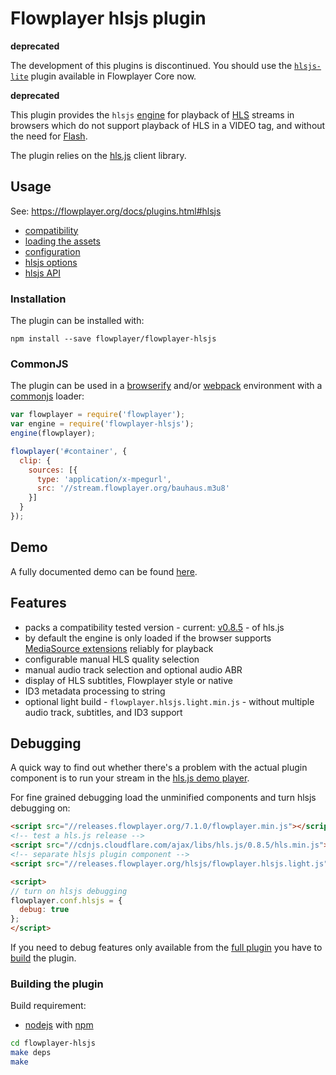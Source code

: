 Flowplayer hlsjs plugin
===========================

**deprecated**

The development of this plugins is discontinued. You should use the [`hlsjs-lite`](https://flowplayer.com/docs/player/setup#hlsjs-lite) plugin available in Flowplayer Core now.

**deprecated**

This plugin provides the `hlsjs` [engine](https://flowplayer.org/docs/api.html#engines) for
playback of [HLS](https://flowplayer.org/docs/setup.html#hls) streams in browsers which do not
support playback of HLS in a VIDEO tag, and without the need for
[Flash](https://flowplayer.org/docs/setup.html#flash-hls).

The plugin relies on the [hls.js](https://github.com/video-dev/hls.js) client library.

Usage
-----

See: https://flowplayer.org/docs/plugins.html#hlsjs

- [compatibility](https://flowplayer.org/docs/plugins.html#hlsjs-compatibility)
- [loading the assets](https://flowplayer.org/docs/plugins.html#hlsjs-assets)
- [configuration](https://flowplayer.org/docs/plugins.html#hlsjs-configuration)
- [hlsjs options](https://flowplayer.org/docs/plugins.html#hlsjs-options)
- [hlsjs API](https://flowplayer.org/docs/plugins.html#hlsjs-api)

### Installation

The plugin can be installed with:

```
npm install --save flowplayer/flowplayer-hlsjs
```

### CommonJS

The plugin can be used in a [browserify](http://browserify.org) and/or
[webpack](https://webpack.github.io/) environment with a
[commonjs](http://requirejs.org/docs/commonjs.html) loader:

```js
var flowplayer = require('flowplayer');
var engine = require('flowplayer-hlsjs');
engine(flowplayer);

flowplayer('#container', {
  clip: {
    sources: [{
      type: 'application/x-mpegurl',
      src: '//stream.flowplayer.org/bauhaus.m3u8'
    }]
  }
});
```

Demo
----

A fully documented demo can be found [here](http://demos.flowplayer.org/api/hlsjs.html).

Features
--------

- packs a compatibility tested version - current:
  [v0.8.5](https://github.com/video-dev/hls.js/releases/tag/v0.8.5) - of hls.js
- by default the engine is only loaded if the browser supports
  [MediaSource extensions](http://w3c.github.io/media-source/) reliably for playback
- configurable manual HLS quality selection
- manual audio track selection and optional audio ABR
- display of HLS subtitles, Flowplayer style or native
- ID3 metadata processing to string
- optional light build - `flowplayer.hlsjs.light.min.js` - without multiple audio track, subtitles,
  and ID3 support

Debugging
---------

A quick way to find out whether there's a problem with the actual plugin component is to
run your stream in the [hls.js demo player](http://streambox.fr/mse/hls.js-0.8.5/demo/).

For fine grained debugging load the unminified components and turn hlsjs debugging on:

```html
<script src="//releases.flowplayer.org/7.1.0/flowplayer.min.js"></script>
<!-- test a hls.js release -->
<script src="//cdnjs.cloudflare.com/ajax/libs/hls.js/0.8.5/hls.min.js"></script>
<!-- separate hlsjs plugin component -->
<script src="//releases.flowplayer.org/hlsjs/flowplayer.hlsjs.light.js"></script>

<script>
// turn on hlsjs debugging
flowplayer.conf.hlsjs = {
  debug: true
};
</script>
```

If you need to debug features only available from the
[full plugin](https://flowplayer.com/docs/plugins.html#hlsjs-assets) you have to
[build](https://github.com/flowplayer/flowplayer-hlsjs#building-the-plugin) the plugin.

### Building the plugin

Build requirement:

- [nodejs](https://nodejs.org) with [npm](https://www.npmjs.com)

```sh
cd flowplayer-hlsjs
make deps
make
```

